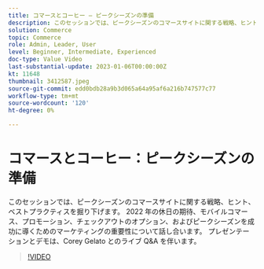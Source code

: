 ```yaml
---
title: コマースとコーヒー — ピークシーズンの準備
description: このセッションでは、ピークシーズンのコマースサイトに関する戦略、ヒント、ベストプラクティスを掘り下げます。 2022 年の休日の期待、モバイルコマース、プロモーション、チェックアウトのオプション、およびピークシーズンを成功に導くためのマーケティングの重要性について話し合います。 プレゼンテーションとデモは、Corey Gelato とのライブ Q&A を伴います。
solution: Commerce
topic: Commerce
role: Admin, Leader, User
level: Beginner, Intermediate, Experienced
doc-type: Value Video
last-substantial-update: 2023-01-06T00:00:00Z
kt: 11648
thumbnail: 3412587.jpeg
source-git-commit: edd0bdb28a9b3d065a64a95af6a216b747577c77
workflow-type: tm+mt
source-wordcount: '120'
ht-degree: 0%

---
```


# コマースとコーヒー：ピークシーズンの準備

このセッションでは、ピークシーズンのコマースサイトに関する戦略、ヒント、ベストプラクティスを掘り下げます。 2022 年の休日の期待、モバイルコマース、プロモーション、チェックアウトのオプション、およびピークシーズンを成功に導くためのマーケティングの重要性について話し合います。 プレゼンテーションとデモは、Corey Gelato とのライブ Q&amp;A を伴います。

>[!VIDEO](https://video.tv.adobe.com/v/3412587/?quality=12&learn=on)
